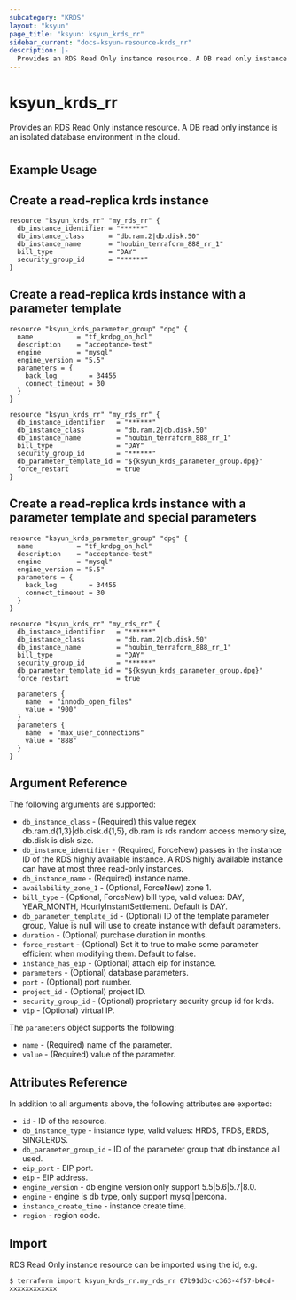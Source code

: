 ```yaml
---
subcategory: "KRDS"
layout: "ksyun"
page_title: "ksyun: ksyun_krds_rr"
sidebar_current: "docs-ksyun-resource-krds_rr"
description: |-
  Provides an RDS Read Only instance resource. A DB read only instance is an isolated database environment in the cloud.
---
```


# ksyun_krds_rr

Provides an RDS Read Only instance resource. A DB read only instance is an isolated database environment in the cloud.

#

## Example Usage

## Create a read-replica krds instance

```hcl
resource "ksyun_krds_rr" "my_rds_rr" {
  db_instance_identifier = "******"
  db_instance_class      = "db.ram.2|db.disk.50"
  db_instance_name       = "houbin_terraform_888_rr_1"
  bill_type              = "DAY"
  security_group_id      = "******"
}
```

## Create a read-replica krds instance with a parameter template

```hcl
resource "ksyun_krds_parameter_group" "dpg" {
  name           = "tf_krdpg_on_hcl"
  description    = "acceptance-test"
  engine         = "mysql"
  engine_version = "5.5"
  parameters = {
    back_log        = 34455
    connect_timeout = 30
  }
}

resource "ksyun_krds_rr" "my_rds_rr" {
  db_instance_identifier   = "******"
  db_instance_class        = "db.ram.2|db.disk.50"
  db_instance_name         = "houbin_terraform_888_rr_1"
  bill_type                = "DAY"
  security_group_id        = "******"
  db_parameter_template_id = "${ksyun_krds_parameter_group.dpg}"
  force_restart            = true
}
```

## Create a read-replica krds instance with a parameter template and special parameters

```hcl
resource "ksyun_krds_parameter_group" "dpg" {
  name           = "tf_krdpg_on_hcl"
  description    = "acceptance-test"
  engine         = "mysql"
  engine_version = "5.5"
  parameters = {
    back_log        = 34455
    connect_timeout = 30
  }
}

resource "ksyun_krds_rr" "my_rds_rr" {
  db_instance_identifier   = "******"
  db_instance_class        = "db.ram.2|db.disk.50"
  db_instance_name         = "houbin_terraform_888_rr_1"
  bill_type                = "DAY"
  security_group_id        = "******"
  db_parameter_template_id = "${ksyun_krds_parameter_group.dpg}"
  force_restart            = true

  parameters {
    name  = "innodb_open_files"
    value = "900"
  }
  parameters {
    name  = "max_user_connections"
    value = "888"
  }
}
```

## Argument Reference

The following arguments are supported:

* `db_instance_class` - (Required) this value regex db.ram.d{1,3}|db.disk.d{1,5}, db.ram is rds random access memory size, db.disk is disk size.
* `db_instance_identifier` - (Required, ForceNew) passes in the instance ID of the RDS highly available instance. A RDS highly available instance can have at most three read-only instances.
* `db_instance_name` - (Required) instance name.
* `availability_zone_1` - (Optional, ForceNew) zone 1.
* `bill_type` - (Optional, ForceNew) bill type, valid values: DAY, YEAR_MONTH, HourlyInstantSettlement. Default is DAY.
* `db_parameter_template_id` - (Optional) ID of the template parameter group, Value is null will use to create instance with default parameters.
* `duration` - (Optional) purchase duration in months.
* `force_restart` - (Optional) Set it to true to make some parameter efficient when modifying them. Default to false.
* `instance_has_eip` - (Optional) attach eip for instance.
* `parameters` - (Optional) database parameters.
* `port` - (Optional) port number.
* `project_id` - (Optional) project ID.
* `security_group_id` - (Optional) proprietary security group id for krds.
* `vip` - (Optional) virtual IP.

The `parameters` object supports the following:

* `name` - (Required) name of the parameter.
* `value` - (Required) value of the parameter.

## Attributes Reference

In addition to all arguments above, the following attributes are exported:

* `id` - ID of the resource.
* `db_instance_type` - instance type, valid values: HRDS, TRDS, ERDS, SINGLERDS.
* `db_parameter_group_id` - ID of the parameter group that db instance all used.
* `eip_port` - EIP port.
* `eip` - EIP address.
* `engine_version` - db engine version only support 5.5|5.6|5.7|8.0.
* `engine` - engine is db type, only support mysql|percona.
* `instance_create_time` - instance create time.
* `region` - region code.


## Import

RDS Read Only instance resource can be imported using the id, e.g.

```
$ terraform import ksyun_krds_rr.my_rds_rr 67b91d3c-c363-4f57-b0cd-xxxxxxxxxxxx
```

